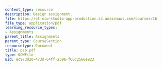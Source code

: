 ```yaml
---
content_type: resource
description: Design assignment.
file: https://ol-ocw-studio-app-production.s3.amazonaws.com/courses/16-120-compressible-flow-spring-2003/ac973d20473d64ff239af60c2566e923_ps6.pdf
file_type: application/pdf
learning_resource_types:
- Assignments
parent_title: Assignments
parent_type: CourseSection
resourcetype: Document
title: ps6.pdf
type: OCWFile
uid: ac973d20-473d-64ff-239a-f60c2566e923
---
```

